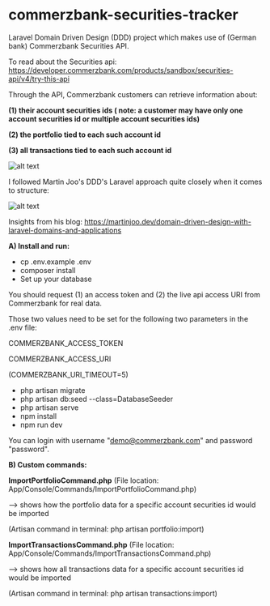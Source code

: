 # commerzbank-securities-tracker
Laravel Domain Driven Design (DDD) project which makes use of (German bank) Commerzbank 
Securities API.

To read about the Securities api:  https://developer.commerzbank.com/products/sandbox/securities-api/v4/try-this-api

Through the API, Commerzbank customers can retrieve information about: 

<b>(1) their account securities ids ( note: a customer may have only one account securities id or multiple account securities ids)</b>

<b>(2) the portfolio tied to each such account id</b>

<b>(3) all transactions tied to each such account id</b>

![alt text](https://github.com/KB-WEB-DEVELOPMENT/commerzbank-securities-tracker/public/images/commerzbank-securities-api-overview.png)

I followed Martin Joo's DDD's Laravel approach quite closely when it comes to structure:

![alt text](https://github.com/KB-WEB-DEVELOPMENT/commerzbank-securities-tracker/public/images/commerzbank-securities-api-structure.PNG)

Insights from his blog: https://martinjoo.dev/domain-driven-design-with-laravel-domains-and-applications

<b>A) Install and run:</b>

- cp .env.example .env
- composer install
- Set up your database

<p>You should request (1) an access token and (2) the live api access URI from Commerzbank for real data.</p>
<p></p>Those two values need to be set for the following two parameters in the .env file:</p>

<p>COMMERZBANK_ACCESS_TOKEN</p>
<p>COMMERZBANK_ACCESS_URI</p>
<p>(COMMERZBANK_URI_TIMEOUT=5)</p>

- php artisan migrate
- php artisan db:seed --class=DatabaseSeeder
- php artisan serve
- npm install
- npm run dev

You can login with username "demo@commerzbank.com" and password "password".

<b>B) Custom commands:</b>

<b>ImportPortfolioCommand.php</b> (File location: App/Console/Commands/ImportPortfolioCommand.php)

--> shows how the portfolio data for a specific account securities id would be imported

(Artisan command in terminal: php artisan portfolio:import)

<b>ImportTransactionsCommand.php</b> (File location: App/Console/Commands/ImportTransactionsCommand.php)

--> shows how  all transactions data for a specific account securities id would be imported

(Artisan command in terminal: php artisan transactions:import)

